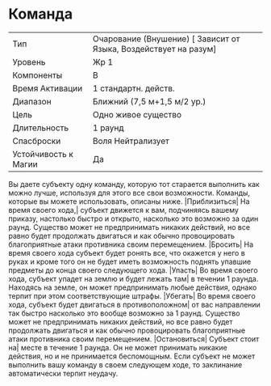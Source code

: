 
# Команда

| | |
|---|---|
|Тип|Очарование (Внушение) [ Зависит от Языка, Воздействует на разум]|
|Уровень| Жр 1|
|Компоненты| В|
|Время Активации| 1 стандартн. действ.|
|Диапазон| Ближний (7,5 м+1,5 м/2 ур.)|
|Цель| Одно живое существо|
|Длительность| 1 раунд|
|Спасброски| Воля Нейтрализует|
|Устойчивость к Магии| Да|

Вы даете субъекту одну команду, которую тот старается выполнить как можно лучше, используя для этого все свои возможности. Команды, которые вы можете использовать, описаны ниже. |Приблизиться| На время своего хода,| субъект движется к вам, подчиняясь вашему приказу, настолько быстро и открыто, насколько это возможно за один раунд. Существо может не предпринимать никаких действий, но все равно будет продолжать двигаться и как обычно провоцировать благоприятные атаки противника своим перемещением. |Бросить| На время своего хода субъект будет ронять все, что окажется у него в руках и кроме того он не будет иметь возможность поднять упавшие предметы до конца своего следующего хода. |Упасть| Во время своего хода, субъект упадет на землю и будет лежать там| в течении 1 раунда. Находясь на земле, он может предпринимать любые действия, однако терпит при этом соответствующие штрафы. |Убегать| Во время своего хода, субъект будет двигаться в противоположном| от вас направлении так быстро насколько это вообще возможно за 1 раунд. Существо может не предпринимать никаких действий, но все равно будет продолжать двигаться и как обычно провоцировать благоприятные атаки противника своим перемещением. |Остановиться| Субъект стоит на| месте в течение 1 раунда. Он не может принимать никакие действия, но и не принимается беспомощным. Если субъект не может выполнить вашу команду в своем следующем ходе, то заклинание автоматически терпит неудачу.